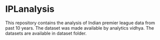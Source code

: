 # IPLanalysis
This repository contains the analysis of Indian premier league data from past 10 years.
The dataset was made available by analytics vidhya. The datasets are available in dataset folder.
